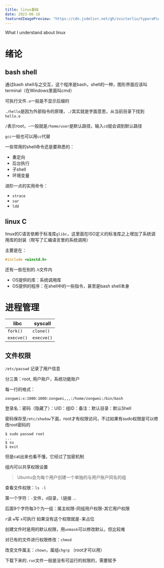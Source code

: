 ```yaml
---
title: linux基础
date: 2023-06-16
featuredImagePreview: "https://cdn.jsdelivr.net/gh/zvictorliu/typoraPics@main/img/2024/04/01/d59fbc94cc38f4b3891f856cadac7c9a-J5IGXrQ3Tj1l4tifRf8kOCNRB5zrkE-metaTGludXgtTG9nby0xOTk2LXByZXNlbnQucG5n--ddf7f8.png"
---
```


What I understand about linux

<!--more-->

# 绪论

## bash shell

通过bash shell与之交互，这个程序是bash，shell的一种，图形界面应该叫terminal（在Windows里面叫cmd）

可执行文件`.o`一般是不显示后缀的

`./hello`是因为外部指令的原理，`./`其实就是字面意思，从当前目录下找到`hello.o`

`/`表示root，`~`一般就是`/home/user`是默认路径，输入`cd`就会调到默认路径

`gcc`一般也可以用`cc`代替

一些常用的shell命令还是要熟悉的：

- 重定向
- 后台执行
- 子shell
- 环境变量

进阶一点的实用命令：

- `strace`
- `sar`
- `ldd`

## linux C

linux的C语言依赖于标准库`glibc`，这里面在ISO定义的标准库之上增加了系统调用库的封装（帮写了汇编语言里的系统调用）

主要是在：

```c
#include <uinstd.h>
```

还有一些在别的`.h`文件内

- OS提供的库：系统调用库
- OS提供的程序：在shell中的一些指令，甚至是bash shell本身

# 进程管理

| libc       | syscall    |
| ---------- | ---------- |
| `fork()`   | `clone()`  |
| `execve()` | `execve()` |



## 文件权限

`/etc/passwd` 记录了用户信息

分三类：root, 用户账户，系统功能账户

每一行的格式：

`zongwei:x:1000:1000:zongwei,,,:/home/zongwei:/bin/bash`

登录名：密码（隐藏了）：UID：组ID：备注：默认目录：默认Shell

密码保存至`/etc/shadow`下面，root才有权限访问，不过如果有sudo权限是可以修改root密码的

```shell
$ sudo passwd root
...
$ su
$ exit
```

但是cat出来也看不懂，它经过了加密机制

组内可以共享权限设置

> Ubuntu会为每个用户创建一个单独的与用户账户同名的组

查看文件权限：`ls -l`

第一个字符：`-`文件，`d`目录，`l`链接 ...

后面9个字符每3个为一组：属主权限-同组用户权限-其它用户权限

`r`读 `w`写 `x`可执行 如果没有这个权限就是`-`来占位

创建文件时是用的默认权限，用`unmask`可以修改默认，但比较难

对已有的文件进行权限修改：`chmod`

改变文件属主：`chown`，属组`chgrp` （root才可以用）

下载下来的`.run`文件一般是没有可运行的权限的，需要赋予
